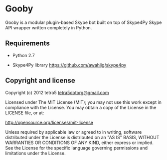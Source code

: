 Gooby
=====

Gooby is a modular plugin-based Skype bot built on top of Skype4Py Skype API
wrapper written completely in Python.

Requirements
------------

* Python 2.7

* Skype4Py library https://github.com/awahlig/skype4py

Copyright and license
---------------------

Copyright (c) 2012 tetra5 <tetra5dotorg@gmail.com>

Licensed under The MIT License (MIT); you may not use this work except in
compliance with the License. You may obtain a copy of the License in the
LICENSE file, or at:

http://opensource.org/licenses/mit-license

Unless required by applicable law or agreed to in writing, software distributed
under the License is distributed on an "AS IS" BASIS, WITHOUT WARRANTIES OR
CONDITIONS OF ANY KIND, either express or implied. See the License for the
specific language governing permissions and limitations under the License.
